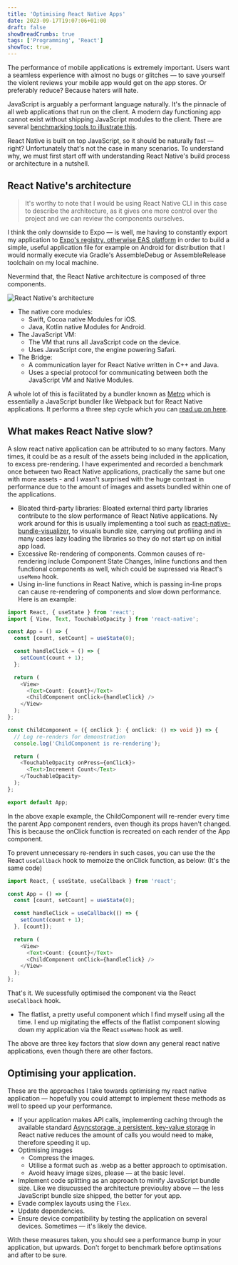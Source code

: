```yaml
---
title: 'Optimising React Native Apps'
date: 2023-09-17T19:07:06+01:00
draft: false
showBreadCrumbs: true
tags: ['Programming', 'React']
showToc: true,
---
```


The performance of mobile applications is extremely important. Users want a seamless experience with almost no bugs or glitches — to save yourself the violent reviews your mobile app would get on the app stores. Or preferably reduce? Because haters will hate.

JavaScript is arguably a performant language naturally. It's the pinnacle of all web applications that run on the client. A modern day functioning app cannot exist without shipping JavaScript modules to the client. There are several [benchmarking tools to illustrate this](https://webtips.dev/webtips/javascript/benchmark-javascript).

React Native is built on top JavaScript, so it should be naturally fast — right? Unfortunately that's not the case in many scenarios. To understand why, we must first start off with understanding React Native's build process or architecture in a nutshell.

## React Native's architecture

> It's worthy to note that I would be using React Native CLI in this case to describe the architecture, as it gives one more control over the project and we can review the components ourselves.

I think the only downside to Expo — is well, me having to constantly export my application to [Expo's registry, otherwise EAS platform](https://expo.dev/signup) in order to build a simple, useful application file for example on Android for distribution that I would normally execute via Gradle's AssembleDebug or AssembleRelease toolchain on my local machine.

Nevermind that, the React Native architecture is composed of three components.

![React Native's architecture](https://i.ibb.co/Br9PQWr/architecture.png)

- The native core modules:
  - Swift, Cocoa native Modules for iOS.
  - Java, Kotlin native Modules for Android.
- The JavaScript VM:
  - The VM that runs all JavaScript code on the device.
  - Uses JavaScript core, the engine powering Safari.
- The Bridge:
  - A communication layer for React Native written in C++ and Java.
  - Uses a special protocol for communicating between both the JavaScript VM and Native Modules.

A whole lot of this is facilitated by a bundler known as [Metro](https://github.com/facebook/metro) which is essentially a JavaScript bundler like Webpack but for React Native applications. It performs a three step cycle which you can [read up on here](https://facebook.github.io/metro/docs/concepts/#:~:text=Metro%20is%20a%20JavaScript%20bundler,Resolution).

## What makes React Native slow?

A slow react native application can be attributed to so many factors. Many times, it could be as a result of the assets being included in the application, to excess pre-rendering. I have experimented and recorded a benchmark once between two React Native applications, practically the same but one with more assets - and I wasn't surprised with the huge contrast in performance due to the amount of images and assets bundled within one of the applications.

- Bloated third-party libraries: Bloated external third party libraries contribute to the slow performance of React Native applications. Ny work around for this is usually implementing a tool such as [react-native-bundle-visualizer](https://github.com/IjzerenHein/react-native-bundle-visualizer), to visualis bundle size, carrying out profiling and in many cases lazy loading the libraries so they do not start up on initial app load.
- Excessive Re-rendering of components. Common causes of re-rendering include Component State Changes, Inline functions and then functional components as well, which could be supressed via React's `useMemo` hook.
- Using in-line functions in React Native, which is passing in-line props can cause re-rendering of components and slow down performance.
  Here is an example:

```typescript
import React, { useState } from 'react';
import { View, Text, TouchableOpacity } from 'react-native';

const App = () => {
  const [count, setCount] = useState(0);

  const handleClick = () => {
    setCount(count + 1);
  };

  return (
    <View>
      <Text>Count: {count}</Text>
      <ChildComponent onClick={handleClick} />
    </View>
  );
};

const ChildComponent = ({ onClick }: { onClick: () => void }) => {
  // Log re-renders for demonstration
  console.log('ChildComponent is re-rendering');

  return (
    <TouchableOpacity onPress={onClick}>
      <Text>Increment Count</Text>
    </TouchableOpacity>
  );
};

export default App;
```

In the above exaple example, the ChildComponent will re-render every time the parent App component renders, even though its props haven't changed. This is because the onClick function is recreated on each render of the App component.

To prevent unnecessary re-renders in such cases, you can use the the React `useCallback` hook to memoize the onClick function, as below: (It's the same code)

```typescript
import React, { useState, useCallback } from 'react';

const App = () => {
  const [count, setCount] = useState(0);

  const handleClick = useCallback(() => {
    setCount(count + 1);
  }, [count]);

  return (
    <View>
      <Text>Count: {count}</Text>
      <ChildComponent onClick={handleClick} />
    </View>
  );
};
```

That's it. We sucessfully optimised the component via the React `useCallback` hook.

- The flatlist, a pretty useful component which I find myself using all the time. I end up migitating the effects of the flatlist component slowing down my application via the React `useMemo` hook as well.

The above are three key factors that slow down any general react native applications, even though there are other factors.

## Optimising your application.

These are the approaches I take towards optimising my react native application — hopefully you could attempt to implement these methods as well to speed up your performance.

- If your application makes API calls, implementing caching through the available standard [Asyncstorage, a persistent, key-value storage](https://reactnative.dev/docs/asyncstorage) in React native reduces the amount of calls you would need to make, therefore speeding it up.
- Optimising images
  - Compress the images.
  - Utilise a format such as .webp as a better approach to optimisation.
  - Avoid heavy image sizes, please — at the basic level.
- Implement code splitting as an approach to minify JavaScript bundle size. Like we disucussed the architecture previoulsy above — the less JavaScript bundle size shipped, the better for yout app.
- Evade complex layouts using the `Flex`.
- Update dependencies.
- Ensure device compatibility by testing the application on several devices. Sometimes — it's likely the device.

With these measures taken, you should see a performance bump in your application, but upwards. Don't forget to benchmark before optimsations and after to be sure.
